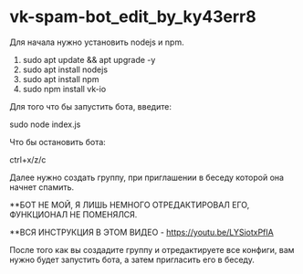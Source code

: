 # vk-spam-bot_edit_by_ky43err8
Для начала нужно установить nodejs и npm. 

1. sudo apt update && apt upgrade -y
2. sudo apt install nodejs
3. sudo apt install npm
4. sudo npm install vk-io

Для того что бы запустить бота, введите:

sudo node index.js

Что бы остановить бота:

ctrl+x/z/c

Далее нужно создать группу, при приглашении в беседу которой она начнет спамить. 

**БОТ НЕ МОЙ, Я ЛИШЬ НЕМНОГО ОТРЕДАКТИРОВАЛ ЕГО, ФУНКЦИОНАЛ НЕ ПОМЕНЯЛСЯ. 

**ВСЯ ИНСТРУКЦИЯ В ЭТОМ ВИДЕО - https://youtu.be/LYSiotxPfIA

После того как вы создадите группу и отредактируете все конфиги, вам нужно будет запустить бота, а затем пригласить его в беседу. 
